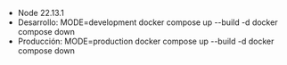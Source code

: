 - Node 22.13.1
- Desarrollo:
MODE=development
docker compose up --build -d
docker compose down
- Producción:
MODE=production
docker compose up --build -d
docker compose down